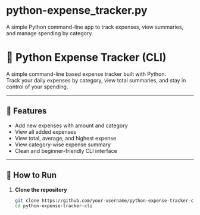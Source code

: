 # python-expense_tracker.py
A simple Python command-line app to track expenses, view summaries, and manage spending by category.

# 🧾 Python Expense Tracker (CLI)

A simple command-line based expense tracker built with Python.  
Track your daily expenses by category, view total summaries, and stay in control of your spending.

---

## 📌 Features

- Add new expenses with amount and category
- View all added expenses
- View total, average, and highest expense
- View category-wise expense summary
- Clean and beginner-friendly CLI interface

---

## 🚀 How to Run

1. **Clone the repository**
   ```bash
   git clone https://github.com/your-username/python-expense-tracker-cli.git
   cd python-expense-tracker-cli
